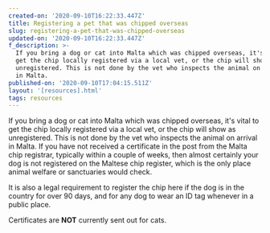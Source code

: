 ```yaml
---
created-on: '2020-09-10T16:22:33.447Z'
title: Registering a pet that was chipped overseas
slug: registering-a-pet-that-was-chipped-overseas
updated-on: '2020-09-10T16:22:33.447Z'
f_description: >-
  If you bring a dog or cat into Malta which was chipped overseas, it's vital to
  get the chip locally registered via a local vet, or the chip will show as
  unregistered. This is not done by the vet who inspects the animal on arrival
  in Malta.
published-on: '2020-09-10T17:04:15.511Z'
layout: '[resources].html'
tags: resources
---
```


If you bring a dog or cat into Malta which was chipped overseas, it's vital to get the chip locally registered via a local vet, or the chip will show as unregistered. This is not done by the vet who inspects the animal on arrival in Malta. If you have not received a certificate in the post from the Malta chip registrar, typically within a couple of weeks, then almost certainly your dog is not registered on the Maltese chip register, which is the only place animal welfare or sanctuaries would check.

It is also a legal requirement to register the chip here if the dog is in the country for over 90 days, and for any dog to wear an ID tag whenever in a public place.

Certificates are **NOT** currently sent out for cats.
